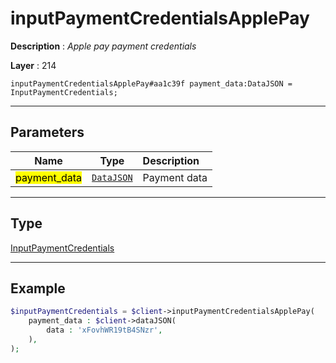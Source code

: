 # inputPaymentCredentialsApplePay

**Description** : *Apple pay payment credentials*

**Layer** : 214

```tl
inputPaymentCredentialsApplePay#aa1c39f payment_data:DataJSON = InputPaymentCredentials;
```

---

## Parameters

| Name | Type | Description |
| :---: | :---: | :--- |
| <mark>payment_data</mark> | [`DataJSON`](type/DataJSON) | Payment data |

---

## Type

[InputPaymentCredentials](type/InputPaymentCredentials)

---

## Example

```php
$inputPaymentCredentials = $client->inputPaymentCredentialsApplePay(
	payment_data : $client->dataJSON(
		data : 'xFovhWR19tB4SNzr',
	),
);
```